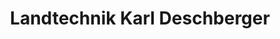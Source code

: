 ---
title: "Landtechnik Karl Deschberger"
url: /prambachkirchen/landtechnik-karl-deschberger/
shop: Landwirtschaftlich
---